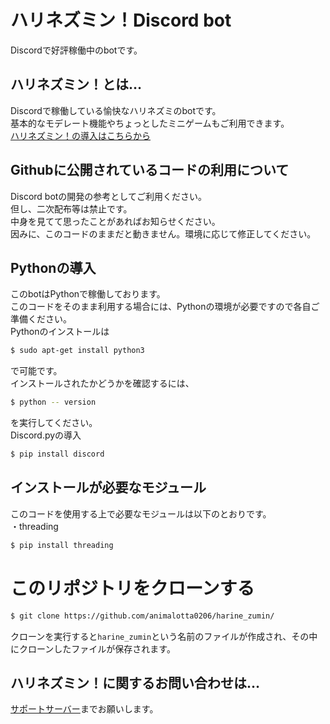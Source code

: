 # ハリネズミン！Discord bot
Discordで好評稼働中のbotです。<br>

## ハリネズミン！とは…
Discordで稼働している愉快なハリネズミのbotです。<br>
基本的なモデレート機能やちょっとしたミニゲームもご利用できます。<br>
[ハリネズミン！の導入はこちらから](https://discord.com/api/oauth2/authorize?client_id=990987427818651648&permissions=8&scope=bot%20applications.commands)

## Githubに公開されているコードの利用について
Discord botの開発の参考としてご利用ください。<br>
但し、二次配布等は禁止です。<br>
中身を見てて思ったことがあればお知らせください。<br>
因みに、このコードのままだと動きません。環境に応じて修正してください。

## Pythonの導入
このbotはPythonで稼働しております。<br>
このコードをそのまま利用する場合には、Pythonの環境が必要ですので各自ご準備ください。<br>
Pythonのインストールは<br>
```sh
$ sudo apt-get install python3
```
で可能です。<br>
インストールされたかどうかを確認するには、<br>
```sh
$ python -- version
```
を実行してください。<br>
Discord.pyの導入<br>
```sh
$ pip install discord
```

## インストールが必要なモジュール
このコードを使用する上で必要なモジュールは以下のとおりです。<br>
・threading 
```sh
$ pip install threading
```

# このリポジトリをクローンする
```sh
$ git clone https://github.com/animalotta0206/harine_zumin/
```
クローンを実行すると`harine_zumin`という名前のファイルが作成され、その中にクローンしたファイルが保存されます。

## ハリネズミン！に関するお問い合わせは…
[サポートサーバー](https://discord.com/invite/pFgBSt6MPX)までお願いします。
